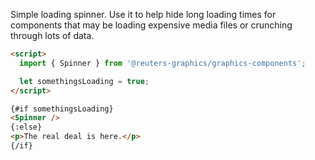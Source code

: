 Simple loading spinner. Use it to help hide long loading times for components that may be loading expensive media files or crunching through lots of data.

```html
<script>
  import { Spinner } from '@reuters-graphics/graphics-components';

  let somethingsLoading = true;
</script>

{#if somethingsLoading}
<Spinner />
{:else}
<p>The real deal is here.</p>
{/if}
```
